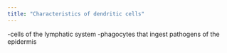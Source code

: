 ```yaml
---
title: "Characteristics of dendritic cells"
---
```

-cells of the lymphatic system
-phagocytes that ingest pathogens of the epidermis

